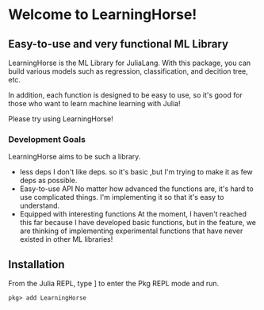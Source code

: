 # Welcome to LearningHorse!

## Easy-to-use and very functional ML Library
LearningHorse is the ML Library for JuliaLang. With this package, you can build various models such as regression, classification, and decition tree, etc. 

In addition, each function is designed to be easy to use,  so it's good for those who want to learn machine learning with Julia!

Please try using LearningHorse!

### Development Goals
LearningHorse aims to be such a library.
- less deps
I don't like deps. so it's basic ,but I'm trying to make it as few deps as possible.
- Easy-to-use API
No matter how advanced the functions are, it's hard to use complicated things. I'm implementing it so that it's easy to understand.
- Equipped with interesting functions
At the moment, I haven't reached this far because I have developed basic functions, but in the feature, we are thinking of implementing experimental functions that have never existed in other ML libraries!

## Installation
From the Julia REPL, type ] to enter the Pkg REPL mode and run.
```
pkg> add LearningHorse
```